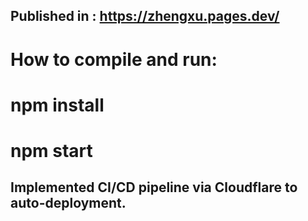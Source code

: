 ## Published in : https://zhengxu.pages.dev/
# How to compile and run:  
# npm install  
# npm start  

## Implemented CI/CD pipeline via Cloudflare to auto-deployment.